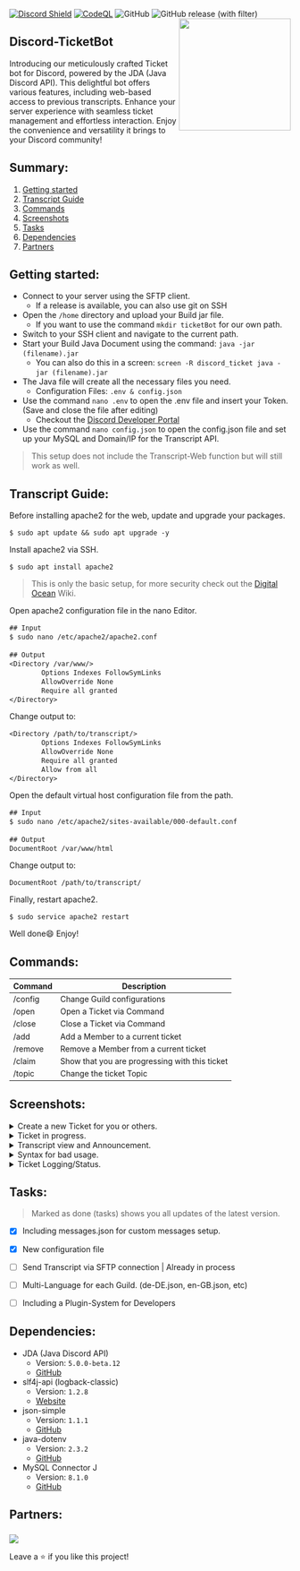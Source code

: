 [![Discord Shield](https://discordapp.com/api/guilds/1013213427843485817/widget.png?style=shield)](https://discord.gg/)
[![CodeQL](https://github.com/dawgcodes/discord-ticketbot/actions/workflows/codeql.yml/badge.svg)](https://github.com/dawgcodes/discord-ticketbot/actions/workflows/codeql.yml)
![GitHub](https://img.shields.io/github/license/dawgcodes/discord-ticketbot)
![GitHub release (with filter)](https://img.shields.io/github/v/release/dawgcodes/discord-ticketbot)
<img align="right" src="https://cdn.discordapp.com/avatars/1024758270327533628/24e01d61e543269a5f5b754375bfade7.png?size=2048" height="200" width="200">

## Discord-TicketBot
Introducing our meticulously crafted Ticket bot for Discord, powered by the JDA (Java Discord API). This delightful bot offers various features, including web-based access to previous transcripts. Enhance your server experience with seamless ticket management and effortless interaction. Enjoy the convenience and versatility it brings to your Discord community!

## Summary:
1. [Getting started](#getting-started)
2. [Transcript Guide](#transcript-guide)
3. [Commands](#commands)
4. [Screenshots](#screenshots)
5. [Tasks](#tasks)
6. [Dependencies](#dependencies)
7. [Partners](#partners)

## Getting started:
* Connect to your server using the SFTP client.
  * If a release is available, you can also use git on SSH
* Open the `/home` directory and upload your Build jar file.
  * If you want to use the command `mkdir ticketBot` for our own path.
* Switch to your SSH client and navigate to the current path.
* Start your Build Java Document using the command: `java -jar (filename).jar`
  * You can also do this in a screen: `screen -R discord_ticket java -jar (filename).jar`
* The Java file will create all the necessary files you need.
  * Configuration Files: `.env & config.json`
* Use the command `nano .env` to open the .env file and insert your Token. (Save and close the file after editing)
  * Checkout the [Discord Developer Portal](https://discord.com/developers/docs/getting-started) 
* Use the command `nano config.json` to open the config.json file and set up your MySQL and Domain/IP for the Transcript API.

> This setup does not include the Transcript-Web function but will still work as well.

## Transcript Guide:
Before installing apache2 for the web, update and upgrade your packages.
```shell
$ sudo apt update && sudo apt upgrade -y
```
Install apache2 via SSH.
```shell
$ sudo apt install apache2
```
> This is only the basic setup, for more security check out the [Digital Ocean](https://www.digitalocean.com/community/tutorials/how-to-install-the-apache-web-server-on-ubuntu-20-04) Wiki. 

Open apache2 configuration file in the nano Editor.
```shell
## Input
$ sudo nano /etc/apache2/apache2.conf

## Output
<Directory /var/www/>
        Options Indexes FollowSymLinks
        AllowOverride None
        Require all granted
</Directory>
```
Change output to:
```shell
<Directory /path/to/transcript/>
        Options Indexes FollowSymLinks
        AllowOverride None
        Require all granted
        Allow from all
</Directory>
```
Open the default virtual host configuration file from the path.
```shell
## Input
$ sudo nano /etc/apache2/sites-available/000-default.conf

## Output
DocumentRoot /var/www/html
```
Change output to:
```shell
DocumentRoot /path/to/transcript/
```
Finally, restart apache2.
```shell
$ sudo service apache2 restart
```
Well done😄 Enjoy!

## Commands:
| Command | Description                                    |
|---------|------------------------------------------------|
| /config | Change Guild configurations                    |
| /open   | Open a Ticket via Command                      |
| /close  | Close a Ticket via Command                     |
| /add    | Add a Member to a current ticket               |
| /remove | Remove a Member from a current ticket          |
| /claim  | Show that you are progressing with this ticket |
| /topic  | Change the ticket Topic                        |

## Screenshots:
<details> <summary>Create a new Ticket for you or others.</summary>
 <img align="center" src="https://github.com/dawgcodes/discord-ticketbot/blob/main/images/create-ticket.png" height="200">
 <img align="center" src="https://github.com/dawgcodes/discord-ticketbot/blob/main/images/create-for-others.png" height="200">
</details>
<details> <summary>Ticket in progress.</summary>
 <img align="center" src="https://github.com/dawgcodes/discord-ticketbot/blob/main/images/ticket-progress.png" height="200">
 <img align="center" src="https://github.com/dawgcodes/discord-ticketbot/blob/main/images/ticket-topic.png" height="200">
 <img align="center" src="https://github.com/dawgcodes/discord-ticketbot/blob/main/images/add-remove-member.png" height="200">
</details>
<details> <summary>Transcript view and Announcement.</summary>
 <img align="center" src="https://github.com/dawgcodes/discord-ticketbot/blob/main/images/dm-transcript.png" height="200">
 <img align="center" src="https://github.com/dawgcodes/discord-ticketbot/blob/main/images/web-transcript-view.png" height="200">
</details>
<details> <summary>Syntax for bad usage.</summary>
 <img align="center" src="https://github.com/dawgcodes/discord-ticketbot/blob/main/images/not-in-ticket.png" height="200">
</details>
<details> <summary>Ticket Logging/Status.</summary>
 <img align="center" src="https://github.com/dawgcodes/discord-ticketbot/blob/main/images/log-ticket-create.png" height="200">
 <img align="center" src="https://github.com/dawgcodes/discord-ticketbot/blob/main/images/log-ticket-claim.png" height="200">
 <img align="center" src="https://github.com/dawgcodes/discord-ticketbot/blob/main/images/log-ticket-close.png" height="200">
</details>

## Tasks:
> Marked as done (tasks) shows you all updates of the latest version.
* [x] Including messages.json for custom messages setup.
* [x] New configuration file
* [ ] Send Transcript via SFTP connection | Already in process
* [ ] Multi-Language for each Guild. (de-DE.json, en-GB.json, etc)
* [ ] Including a Plugin-System for Developers


## Dependencies:
  * JDA (Java Discord API)
    * Version: `5.0.0-beta.12`
    * [GitHub](https://github.com/discord-jda/JDA)
  * slf4j-api (logback-classic)
    * Version: `1.2.8` 
    * [Website](https://www.slf4j.org/)
  * json-simple
    * Version: `1.1.1`
    * [GitHub](https://github.com/fangyidong/json-simple)
  * java-dotenv
    * Version: `2.3.2`
    * [GitHub](https://github.com/fangyidong/json-simple) 
  * MySQL Connector J
    * Version: `8.1.0`
    * [GitHub](https://github.com/mysql/mysql-connector-j)

## Partners:
[<img align="middle" src="https://conrise.de/assets/img/logos/logo-light.png">](https://conri.se/travelgeeks)

Leave a ⭐️ if you like this project!
